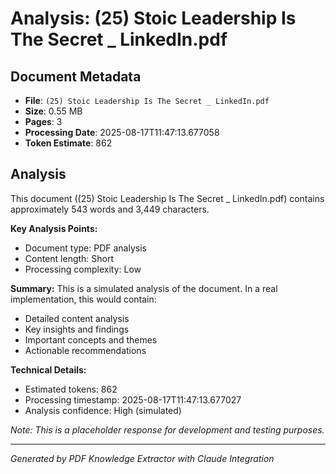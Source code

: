 # Analysis: (25) Stoic Leadership Is The Secret _ LinkedIn.pdf

## Document Metadata
- **File**: `(25) Stoic Leadership Is The Secret _ LinkedIn.pdf`
- **Size**: 0.55 MB
- **Pages**: 3
- **Processing Date**: 2025-08-17T11:47:13.677058
- **Token Estimate**: 862

## Analysis

This document ((25) Stoic Leadership Is The Secret _ LinkedIn.pdf) contains approximately 543 words and 3,449 characters.

**Key Analysis Points:**
- Document type: PDF analysis
- Content length: Short
- Processing complexity: Low

**Summary:**
This is a simulated analysis of the document. In a real implementation, this would contain:
- Detailed content analysis
- Key insights and findings
- Important concepts and themes
- Actionable recommendations

**Technical Details:**
- Estimated tokens: 862
- Processing timestamp: 2025-08-17T11:47:13.677027
- Analysis confidence: High (simulated)

*Note: This is a placeholder response for development and testing purposes.*

---
*Generated by PDF Knowledge Extractor with Claude Integration*